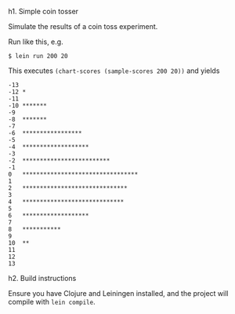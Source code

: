 h1. Simple coin tosser

Simulate the results of a coin toss experiment.

Run like this, e.g.

    $ lein run 200 20

This executes `(chart-scores (sample-scores 200 20))` and yields

    -13	
    -12	*
    -11	
    -10	*******
    -9	
    -8	*******
    -7	
    -6	*****************
    -5	
    -4	*******************
    -3	
    -2	*************************
    -1	
    0	*********************************
    1	
    2	******************************
    3	
    4	*****************************
    5	
    6	*******************
    7	
    8	***********
    9	
    10	**
    11	
    12	
    13	

h2. Build instructions

Ensure you have Clojure and Leiningen installed, and the project will
compile with `lein compile`.

